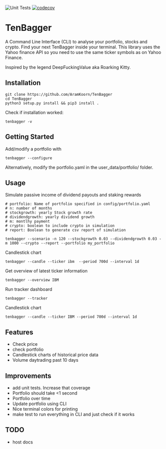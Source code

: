 ![Unit Tests](https://github.com/AramKoorn/TenBagger/actions/workflows/test.yml/badge.svg)
[![codecov](https://codecov.io/gh/AramKoorn/TenBagger/branch/main/graph/badge.svg?token=O5F0TEQ0DY)](https://codecov.io/gh/AramKoorn/TenBagger)

# TenBagger
A Command Line Interface (CLI) to analyse your portfolio, stocks and crypto. Find your next TenBagger inside your terminal. This library uses the Yahoo finance API so you need to use the same ticker symbols as on Yahoo Finance.

Inspired by the legend DeepFuckingValue aka Roarking Kitty.

## Installation
```
git clone https://github.com/AramKoorn/TenBagger 
cd TenBagger
python3 setup.py install && pip3 install .
```
Check if installation worked:
```
tenbagger -v
```
## Getting Started

Add/modify a portfolio with

```
tenbagger --configure
```
Alternatively, modify the portfolio.yaml in the user_data/portfolio/ folder.

## Usage
Simulate passive income of dividend payouts and staking rewards

```
# portfolio: Name of portfolio specified in config/portfolio.yaml
# n: number of months
# stockgrowth: yearly Stock growth rate 
# dividendgrowth: yearly dividend growth
# m: montlhy payment
# crypto: boolean to include crypto in simulation
# report: Boolean to generate csv report of simulation

tenbagger --scenario -n 120 --stockgrowth 0.03 --dividendgrowth 0.03 -m 1000 --crypto --report --portfolio my_portfolio

```

Candlestick chart
```
tenbagger --candle --ticker ibm  --period 700d --interval 1d
```

Get overview of latest ticker information

```
tenbagger --overview IBM 
```

Run tracker dashboard
```
tenbagger --tracker
```

Candlestick chart 
```
tenbagger --candle --ticker IBM --period 700d --interval 1d
```

## Features
- Check price
- check portfolio
- Candlestick charts of historical price data
- Volume daytrading past 10 days 

## Improvements
- add unit tests. Increase that coverage 
- Portfolio should take <1 second
- Portfolio over time
- Update portfolio using CLI
- Nice terminal colors for printing
- make test to run everything in CLI and just check if it works

## TODO
- host docs 

